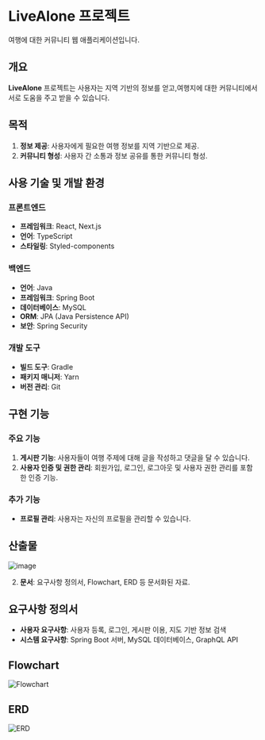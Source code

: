 # LiveAlone 프로젝트

여행에 대한 커뮤니티 웹 애플리케이션입니다.

## 개요

**LiveAlone** 프로젝트는 사용자는 지역 기반의 정보를 얻고,여행지에 대한 커뮤니티에서 서로 도움을 주고 받을 수 있습니다.

## 목적

1. **정보 제공**: 사용자에게 필요한 여행 정보를 지역 기반으로 제공.
2. **커뮤니티 형성**: 사용자 간 소통과 정보 공유를 통한 커뮤니티 형성.


## 사용 기술 및 개발 환경

### 프론트엔드
- **프레임워크**: React, Next.js
- **언어**: TypeScript
- **스타일링**: Styled-components

### 백엔드
- **언어**: Java
- **프레임워크**: Spring Boot
- **데이터베이스**: MySQL
- **ORM**: JPA (Java Persistence API)
- **보안**: Spring Security

### 개발 도구
- **빌드 도구**: Gradle
- **패키지 매니저**: Yarn
- **버전 관리**: Git

## 구현 기능

### 주요 기능
1. **게시판 기능**: 사용자들이 여행 주제에 대해 글을 작성하고 댓글을 달 수 있습니다.
3. **사용자 인증 및 권한 관리**: 회원가입, 로그인, 로그아웃 및 사용자 권한 관리를 포함한 인증 기능.

### 추가 기능
- **프로필 관리**: 사용자는 자신의 프로필을 관리할 수 있습니다.


## 산출물
![image](https://github.com/dlaudfuf33/livealone/assets/100833610/977990af-143e-4aec-bf0d-14e580d9eb95)

2. **문서**: 요구사항 정의서, Flowchart, ERD 등 문서화된 자료.

## 요구사항 정의서

- **사용자 요구사항**: 사용자 등록, 로그인, 게시판 이용, 지도 기반 정보 검색
- **시스템 요구사항**: Spring Boot 서버, MySQL 데이터베이스, GraphQL API

## Flowchart

![Flowchart](path_to_flowchart_image)

## ERD

![ERD](path_to_erd_image)
